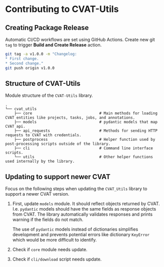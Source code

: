 # Contributing to CVAT-Utils

## Creating Package Release

Automatic CI/CD workflows are set using GitHub Actions.
Create new git `tag` to trigger **Build and Create Release** action.

```bash
git tag -a v1.0.0 -m "Changelog:
* First change.
* Second change."
git push origin v1.0.0
```


## Structure of CVAT-Utils

Module structure of the `CVAT-Utils` library.
```
.
└── cvat_utils                                   
    ├── core                              # Main methods for loading CVAT entities like projects, tasks, jobs, and annotations.
    ├── models                            # pydantic models that map CVAT api.
    ├── api_requests                      # Methods for sending HTTP requests to CVAT with credentials.
    ├── postprocess                       # Helper function used by post-processing scripts outside of the library.
    ├── cli                               # Command line interface scripts. 
    └── utils                             # Other helper functions used internally by the library.
```

## Updating to support newer CVAT

Focus on the following steps when updating the `CVAT_Utils` library to support a newer CVAT version.

1. First, update `models` module.
    It should reflect objects returned by CVAT.
    I.e. `pydantic` models should have the same fields as response objects from CVAT.
    The library automatically validates responses and prints warning if the fields do not match.

    The use of `pydantic` models instead of dictionaries simplifies development
    and prevents potential errors like dictionary `KeyError` which would be more difficult to identify.

2. Check if `core` module needs update.
3. Check if `cli/download` script needs update.
